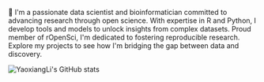 👋 I'm a passionate data scientist and bioinformatician committed to advancing research through open science. With expertise in R and Python, I develop tools and models to unlock insights from complex datasets. Proud member of rOpenSci, I'm dedicated to fostering reproducible research. Explore my projects to see how I'm bridging the gap between data and discovery.

![YaoxiangLi's GitHub stats](https://github-readme-stats.vercel.app/api?username=YaoxiangLi&show_icons=true&theme=dracula&count_private=true)